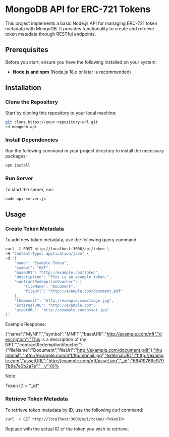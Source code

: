 # MongoDB API for ERC-721 Tokens

This project implements a basic Node.js API for managing ERC-721 token metadata with MongoDB. It provides functionality to create and retrieve token metadata through RESTful endpoints.

## Prerequisites

Before you start, ensure you have the following installed on your system:

- **Node.js and npm** (Node.js 18.x or later is recommended)

## Installation

### Clone the Repository

Start by cloning this repository to your local machine:

```bash
git clone https://your-repository-url.git
cd mongodb-api
```

### Install Dependencies

Run the following command in your project directory to install the necessary packages:

```bash
npm install
```

### Run Server

To start the server, run:

```bash
node api-server.js
```

## Usage

### Create Token Metadata

To add new token metadata, use the following query command:

```bash
curl -X POST http://localhost:3000/api/token \
-H "Content-Type: application/json" \
-d '{
    "name": "Example Token",
    "symbol": "EXT",
    "baseURI": "http://example.com/token",
    "description": "This is an example token.",
    "contractRedemptionVoucher": {
        "fileName": "Document",
        "fileUrl": "http://example.com/document.pdf"
    },
    "thumbnail": "http://example.com/image.jpg",
    "externalURL": "http://example.com",
    "assetURL": "http://example.com/asset.jpg"
}'
```

Example Response:

{"name":"MyNFT","symbol":"MNFT","baseURI":"http://example.com/nft","description":"This is a description of my NFT.","contractRedemptionVoucher":{"fileName":"Document","fileUrl":"http://example.com/document.pdf"},"thumbnail":"http://example.com/nft/thumbnail.jpg","externalURL":"http://example.com","assetURL":"http://example.com/nft/asset.jpg","_id":"66419766c9797b8a7e0b2a7e","__v":0}%  

Note:

Token ID = "_id"

### Retrieve Token Metadata

To retrieve token metadata by ID, use the following curl command:

```bash
curl -X GET http://localhost:3000/api/token/<TokenID>
```
Replace <TokenID> with the actual ID of the token you wish to retrieve.